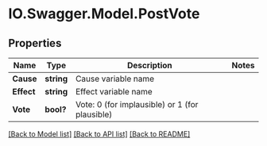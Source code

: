 # IO.Swagger.Model.PostVote
## Properties

Name | Type | Description | Notes
------------ | ------------- | ------------- | -------------
**Cause** | **string** | Cause variable name | 
**Effect** | **string** | Effect variable name | 
**Vote** | **bool?** | Vote: 0 (for implausible) or 1 (for plausible) | 

[[Back to Model list]](../README.md#documentation-for-models) [[Back to API list]](../README.md#documentation-for-api-endpoints) [[Back to README]](../README.md)

